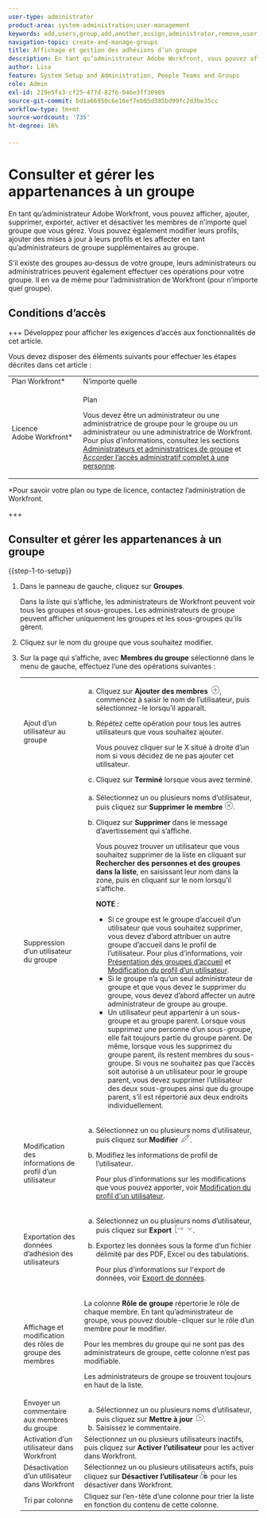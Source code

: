 ```yaml
---
user-type: administrator
product-area: system-administration;user-management
keywords: add,users,group,add,another,assign,administrator,remove,user,view,rôles,membres,export,membership,data
navigation-topic: create-and-manage-groups
title: Affichage et gestion des adhésions d’un groupe
description: En tant qu’administrateur Adobe Workfront, vous pouvez afficher, ajouter, supprimer, exporter, activer et désactiver les membres de n’importe quel groupe que vous gérez. Vous pouvez également modifier leurs profils, ajouter des mises à jour à leurs profils et les affecter en tant qu’administrateurs de groupe supplémentaires au groupe.
author: Lisa
feature: System Setup and Administration, People Teams and Groups
role: Admin
exl-id: 219e5fa3-cf25-477d-82f6-046e3ff30989
source-git-commit: bd1a66950c6e16ef7eb05d385bd99fc2d3be35cc
workflow-type: tm+mt
source-wordcount: '735'
ht-degree: 16%

---
```


# Consulter et gérer les appartenances à un groupe

En tant qu’administrateur Adobe Workfront, vous pouvez afficher, ajouter, supprimer, exporter, activer et désactiver les membres de n’importe quel groupe que vous gérez. Vous pouvez également modifier leurs profils, ajouter des mises à jour à leurs profils et les affecter en tant qu’administrateurs de groupe supplémentaires au groupe.

S’il existe des groupes au-dessus de votre groupe, leurs administrateurs ou administratrices peuvent également effectuer ces opérations pour votre groupe. Il en va de même pour l’administration de Workfront (pour n’importe quel groupe).

## Conditions d’accès

+++ Développez pour afficher les exigences d’accès aux fonctionnalités de cet article.

Vous devez disposer des éléments suivants pour effectuer les étapes décrites dans cet article :

<table style="table-layout:auto"> 
 <col> 
 <col> 
 <tbody> 
  <tr> 
   <td role="rowheader">Plan Workfront*</td> 
   <td>N’importe quelle</td> 
  </tr> 
  <tr> 
   <td role="rowheader">Licence Adobe Workfront*</td> 
   <td> <p>Plan </p> <p>Vous devez être un administrateur ou une administratrice de groupe pour le groupe ou un administrateur ou une administratrice de Workfront. Pour plus d’informations, consultez les sections <a href="../../../administration-and-setup/manage-groups/group-roles/group-administrators.md" class="MCXref xref">Administrateurs et administratrices de groupe</a> et <a href="../../../administration-and-setup/add-users/configure-and-grant-access/grant-a-user-full-administrative-access.md" class="MCXref xref">Accorder l’accès administratif complet à une personne</a>.</p> </td> 
  </tr> 
 </tbody> 
</table>

&#42;Pour savoir votre plan ou type de licence, contactez l’administration de Workfront.

+++

## Consulter et gérer les appartenances à un groupe

{{step-1-to-setup}}

1. Dans le panneau de gauche, cliquez sur **Groupes**.

   Dans la liste qui s’affiche, les administrateurs de Workfront peuvent voir tous les groupes et sous-groupes. Les administrateurs de groupe peuvent afficher uniquement les groupes et les sous-groupes qu’ils gèrent.

1. Cliquez sur le nom du groupe que vous souhaitez modifier.
1. Sur la page qui s’affiche, avec **Membres du groupe** sélectionné dans le menu de gauche, effectuez l’une des opérations suivantes :

   <table style="table-layout:auto"> 
    <col> 
    <col> 
    <tbody> 
     <tr> 
      <td role="rowheader">Ajout d’un utilisateur au groupe</td> 
      <td> 
       <ol style="list-style-type: lower-alpha;"> 
        <li value="1">Cliquez sur <strong>Ajouter des membres</strong> <img src="assets/add-icon-plus-in-circle.png">, commencez à saisir le nom de l’utilisateur, puis sélectionnez-le lorsqu’il apparaît.</li> 
        <li value="2"> <p>Répétez cette opération pour tous les autres utilisateurs que vous souhaitez ajouter.</p> <p>Vous pouvez cliquer sur le X situé à droite d’un nom si vous décidez de ne pas ajouter cet utilisateur.</p> </li> 
        <li value="3">Cliquez sur <strong>Terminé</strong> lorsque vous avez terminé.</li> 
       </ol> </td> 
     </tr> 
     <tr> 
      <td role="rowheader">Suppression d’un utilisateur du groupe</td> 
      <td> 
       <ol style="list-style-type: lower-alpha;"> 
        <li value="1">Sélectionnez un ou plusieurs noms d’utilisateur, puis cliquez sur <strong>Supprimer le membre</strong><img src="assets/remove-icon---x-in-circle.png">.</li> 
        <li value="2"> <p>Cliquez sur <strong>Supprimer</strong> dans le message d’avertissement qui s’affiche.</p> <p>Vous pouvez trouver un utilisateur que vous souhaitez supprimer de la liste en cliquant sur <strong>Rechercher des personnes et des groupes dans la liste</strong>, en saisissant leur nom dans la zone, puis en cliquant sur le nom lorsqu’il s’affiche.</p> <p><b>NOTE</b> :  
          <ul> 
           <li>Si ce groupe est le groupe d’accueil d’un utilisateur que vous souhaitez supprimer, vous devez d’abord attribuer un autre groupe d’accueil dans le profil de l’utilisateur. Pour plus d’informations, voir <a href="../../../administration-and-setup/manage-groups/groups-overview/home-groups.md" class="MCXref xref">Présentation des groupes d’accueil</a> et <a href="../../../administration-and-setup/add-users/create-and-manage-users/edit-a-users-profile.md" class="MCXref xref">Modification du profil d’un utilisateur</a>.</li> 
           <li>Si le groupe n’a qu’un seul administrateur de groupe et que vous devez le supprimer du groupe, vous devez d’abord affecter un autre administrateur de groupe au groupe.</li> 
           <li>Un utilisateur peut appartenir à un sous-groupe et au groupe parent. Lorsque vous supprimez une personne d’un sous-groupe, elle fait toujours partie du groupe parent. De même, lorsque vous les supprimez du groupe parent, ils restent membres du sous-groupe. Si vous ne souhaitez pas que l’accès soit autorisé à un utilisateur pour le groupe parent, vous devez supprimer l’utilisateur des deux sous-groupes ainsi que du groupe parent, s’il est répertorié aux deux endroits individuellement.</li> 
          </ul> </p> </li> 
       </ol> </td> 
     </tr> 
     <tr> 
      <td role="rowheader">Modification des informations de profil d’un utilisateur</td> 
      <td> 
       <ol style="list-style-type: lower-alpha;"> 
        <li value="1">Sélectionnez un ou plusieurs noms d’utilisateur, puis cliquez sur <strong>Modifier</strong> <img src="assets/edit-icon.png">.</li> 
        <li value="2"> <p>Modifiez les informations de profil de l’utilisateur.</p> <p>Pour plus d'informations sur les modifications que vous pouvez apporter, voir <a href="../../../administration-and-setup/add-users/create-and-manage-users/edit-a-users-profile.md" class="MCXref xref">Modification du profil d'un utilisateur</a>.</p> </li> 
       </ol> </td> 
     </tr> 
     <tr> 
      <td role="rowheader">Exportation des données d’adhésion des utilisateurs</td> 
      <td> 
       <ol style="list-style-type: lower-alpha;"> 
        <li value="1">Sélectionnez un ou plusieurs noms d’utilisateur, puis cliquez sur <strong>Export</strong> <img src="assets/export.png">.</li> 
        <li value="2"> <p>Exportez les données sous la forme d’un fichier délimité par des PDF, Excel ou des tabulations.</p> <p>Pour plus d'informations sur l'export de données, voir <a href="../../../reports-and-dashboards/reports/creating-and-managing-reports/export-data.md" class="MCXref xref">Export de données</a>.</p> </li> 
       </ol> </td> 
     </tr> 
     <tr> 
      <td role="rowheader">Affichage et modification des rôles de groupe des membres</td> 
      <td> <p>La colonne <strong>Rôle de groupe</strong> répertorie le rôle de chaque membre. En tant qu’administrateur de groupe, vous pouvez double-cliquer sur le rôle d’un membre pour le modifier.</p> <p>Pour les membres du groupe qui ne sont pas des administrateurs de groupe, cette colonne n’est pas modifiable.</p> <p>Les administrateurs de groupe se trouvent toujours en haut de la liste.</p> </td> 
     </tr> 
     <tr> 
      <td role="rowheader">Envoyer un commentaire aux membres du groupe</td> 
      <td> 
       <ol style="list-style-type: lower-alpha;"> 
        <li value="1">Sélectionnez un ou plusieurs noms d’utilisateur, puis cliquez sur <strong>Mettre à jour</strong> <img src="assets/comment-icon.png">.</li> 
        <li value="2">Saisissez le commentaire.</li> 
       </ol> </td> 
     </tr> 
     <tr> 
      <td role="rowheader">Activation d’un utilisateur dans Workfront</td> 
      <td>Sélectionnez un ou plusieurs utilisateurs inactifs, puis cliquez sur <strong>Activer l’utilisateur</strong> pour les activer dans Workfront. </td> 
     </tr> 
     <tr> 
      <td role="rowheader">Désactivation d’un utilisateur dans Workfront</td> 
      <td>Sélectionnez un ou plusieurs utilisateurs actifs, puis cliquez sur <strong>Désactiver l’utilisateur</strong><img src="assets/deactivate-user.png"> pour les désactiver dans Workfront.</td> 
     </tr> 
     <tr> 
      <td role="rowheader">Tri par colonne</td> 
      <td>Cliquez sur l’en-tête d’une colonne pour trier la liste en fonction du contenu de cette colonne.</td> 
     </tr> 
    </tbody> 
   </table>
